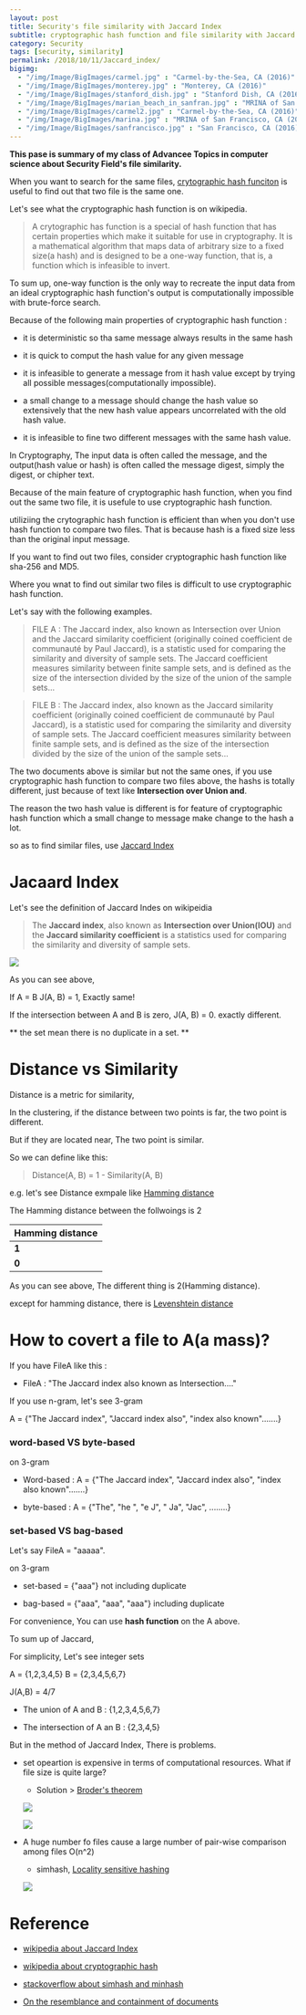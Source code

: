 ```yaml
---
layout: post
title: Security's file similarity with Jaccard Index
subtitle: cryptographic hash function and file similarity with Jaccard Index
category: Security
tags: [security, similarity]
permalink: /2018/10/11/Jaccard_index/
bigimg: 
  - "/img/Image/BigImages/carmel.jpg" : "Carmel-by-the-Sea, CA (2016)"
  - "/img/Image/BigImages/monterey.jpg" : "Monterey, CA (2016)"
  - "/img/Image/BigImages/stanford_dish.jpg" : "Stanford Dish, CA (2016)"
  - "/img/Image/BigImages/marian_beach_in_sanfran.jpg" : "MRINA of San Francisco, CA (2016)"
  - "/img/Image/BigImages/carmel2.jpg" : "Carmel-by-the-Sea, CA (2016)"
  - "/img/Image/BigImages/marina.jpg" : "MRINA of San Francisco, CA (2016)"
  - "/img/Image/BigImages/sanfrancisco.jpg" : "San Francisco, CA (2016)"
---
```


**This pase is summary of my class of Advancee Topics in computer science about Security Field's file similarity.**

When you want to search for the same files, [crytographic hash funciton](https://en.wikipedia.org/wiki/Cryptographic_hash_function) is useful to find out that two file is the same one.

Let's see what the cryptographic hash function is on wikipedia.

> A crytographic has function is a special of hash function that has certain properties which make it suitable for use in cryptography. It is a mathematical algorithm that maps data of arbitrary size to a fixed size(a hash) and is designed to be a one-way function, that is, a function which is infeasible to invert.

To sum up, one-way function is the only way to recreate the input data from an ideal cryptographic hash function's output is computationally impossible with brute-force search. 

Because of the following main properties of cryptographic hash function :

 - it is deterministic so tha same message always results in the same hash 
 
 - it is quick to comput the hash value for any given message
 
 - it is infeasible to generate a message from it hash value except by trying all possible messages(computationally impossible).

 - a small change to a message should change the hash value so extensively that the new hash value appears uncorrelated with the old hash value. 

 - it is infeasible to fine two different  messages with the same hash value.
 
In Cryptography, The input data is often called the message, and the output(hash value or hash) is often called the message digest, simply the digest, or chipher text.

Because of the main feature of cryptographic hash function, when you find out the same two file, it is usefule to use cryptographic hash function. 

utiliziing the crytographic hash function is efficient than when you don't use hash function to compare two files. That is because hash is a fixed size less than the original input message. 

If you want to find out two files, consider cryptographic hash function like sha-256 and MD5. 

Where you wnat to find out similar two files is difficult to use cryptographic hash function.

Let's say with the following examples. 

> FILE A : The Jaccard index, also known as Intersection over Union and the Jaccard similarity coefficient (originally coined coefficient de communauté by Paul Jaccard), is a statistic used for comparing the similarity and diversity of sample sets. The Jaccard coefficient measures similarity between finite sample sets, and is defined as the size of the intersection divided by the size of the union of the sample sets...

> FILE B : The Jaccard index, also known as the Jaccard similarity coefficient (originally coined coefficient de communauté by Paul Jaccard), is a statistic used for comparing the similarity and diversity of sample sets. The Jaccard coefficient measures similarity between finite sample sets, and is defined as the size of the intersection divided by the size of the union of the sample sets...

The two documents above is similar but not the same ones, if you use cryptographic hash function to compare two files above, the hashs is totally different, just because of text like **Intersection over Union and**.

The reason the two hash value is different is for feature of cryptographic hash function which a small change to message make change to the hash a lot.

so as to find similar files, use [Jaccard Index](https://en.wikipedia.org/wiki/Jaccard_index)


# Jacaard Index 

Let's see the definition of Jaccard Indes on wikipeidia

> The **Jaccard index**, also known as **Intersection over Union(IOU)** and the **Jaccard similarity coefficient** is a statistics used for comparing the similarity and diversity of sample sets.

![](/img/Image/Graduate_school/Security/Jaccard_Index.png)

As you can see above, 

If A = B J(A, B) = 1, Exactly same!

If the intersection between A and B is zero, J(A, B) = 0. exactly different. 

** the set mean there is no duplicate in a set. **

# Distance vs Similarity

Distance is a metric for similarity, 

In the clustering, if the distance between two points is far, the two point is different.

But if they are located near, The two point is similar. 

So we can define like this: 

> Distance(A, B) = 1 - Similarity(A, B)

e.g. let's see Distance exmpale like [Hamming distance](https://en.wikipedia.org/wiki/Hamming_distance)

The Hamming distance between the follwoings is 2

| Hamming distance|
|---------------|
|**1**|1|0|1|0|1|**0**|1|
|**0**|1|0|1|0|1|**1**|1|

As you can see above, The different thing is 2(Hamming distance). 

except for hamming distance, there is [Levenshtein distance](https://en.wikipedia.org/wiki/Levenshtein_distance)

# How to covert a file to A(a mass)?

If you have FileA like this :

- FileA : "The Jaccard index also known as Intersection...."

If you use n-gram, let's see 3-gram 

A = {"The Jaccard index", "Jaccard index also",  "index also known".......}

### word-based VS byte-based

on 3-gram 

- Word-based : A = {"The Jaccard index", "Jaccard index also",  "index also known".......}

- byte-based : A = {"The", "he ", "e J", " Ja", "Jac", ........}

### set-based VS bag-based

Let's say FileA = "aaaaa". 

on 3-gram 

- set-based = {"aaa"} not including duplicate

- bag-based = {"aaa", "aaa", "aaa"} including duplicate

For convenience, You can use **hash function** on the A above.

To sum up of Jaccard,

For simplicity, Let's see integer sets 

A = {1,2,3,4,5}
B = {2,3,4,5,6,7}

J(A,B) = 4/7

- The union of A and B : {1,2,3,4,5,6,7}

- The intersection of A an B : {2,3,4,5}

But in the method of Jaccard Index, There is problems.

 - set opeartion is expensive in terms of computational resources. What if file size is quite large?
 
    - Solution \> [Broder's theorem](https://www.cs.princeton.edu/courses/archive/spring13/cos598C/broder97resemblance.pdf)
    
     ![](/img/Image/Graduate_school/Security/Broder's_theorem1.png)
     
     ![](/img/Image/Graduate_school/Security/Broder's_theorem2.png)
 
 - A huge number fo files cause a large number of pair-wise comparison among files O(n^2)
    
     - simhash, [Locality sensitive hashing](https://towardsdatascience.com/understanding-locality-sensitive-hashing-49f6d1f6134)

     ![](/img/Image/Graduate_school/Security/Locality_sensitive_hashing.png)
     

# Reference 

 - [wikipedia about Jaccard Index](https://en.wikipedia.org/wiki/Jaccard_index)

 - [wikipedia about cryptographic hash](https://en.wikipedia.org/wiki/Cryptographic_hash_function)

 - [stackoverflow about simhash and minhash](https://datascience.stackexchange.com/questions/6086/minhashing-vs-simhashing)

 - [On the resemblance and containment of documents](https://www.cs.princeton.edu/courses/archive/spring13/cos598C/broder97resemblance.pdf)

